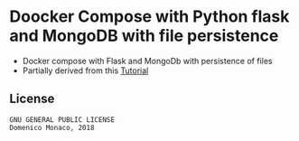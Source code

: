 # Doocker Compose with Python flask and MongoDB with file persistence

- Docker compose with Flask and MongoDb with persistence of files
- Partially derived from this [Tutorial](http://containertutorials.com/docker-compose/flask-mongo-compose.html)

## License
	
	GNU GENERAL PUBLIC LICENSE	 
	Domenico Monaco, 2018
